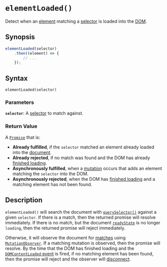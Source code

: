# `elementLoaded()`
Detect when an [element](https://developer.mozilla.org/en-US/docs/Web/API/HTMLElement)
matching a [selector](https://developer.mozilla.org/en-US/docs/Web/CSS/CSS_Selectors)
is loaded into the [DOM](https://developer.mozilla.org/en-US/docs/Web/API/Document_Object_Model).

## Synopsis

```javascript
elementLoaded(selector)
    .then((element) => {
        // ...
    });
```

## Syntax
```
elementLoaded(selector)
```

### Parameters

**`selector`**: A [selector](https://developer.mozilla.org/en-US/docs/Web/CSS/CSS_Selectors) to match against.

### Return Value

A [`Promise`](https://developer.mozilla.org/en-US/docs/Web/JavaScript/Reference/Global_Objects/Promise) that is:

 * **Already fulfilled**, if the `selector` matched an element already loaded
   into the
   [document](https://developer.mozilla.org/en-US/docs/Web/API/Window/document).
 * **Already rejected**, if no match was found and the DOM has already
   [finished
   loading](https://developer.mozilla.org/en-US/docs/Web/API/Document/readyState).
 * **Asynchronously fulfilled**, when a
   [mutation](https://developer.mozilla.org/en-US/docs/Web/API/MutationObserver)
   occurs that adds an element matching the `selector` into the DOM.
 * **Asynchronously rejected**, when the DOM has [finished
   loading](https://developer.mozilla.org/en-US/docs/Web/API/Window/DOMContentLoaded_event)
   and a matching element has not been found.

## Description

`elementLoaded()` will search the document with
[`querySelector()`](https://developer.mozilla.org/en-US/docs/Web/API/Document/querySelector)
against a given `selector`. If there is a match, then the returned promise will
resolve immediately. If there is no match, but the document
[`readyState`](https://developer.mozilla.org/en-US/docs/Web/API/Document/readyState)
is no longer `loading`, then the returned promise will reject immediately.

Otherwise, it will observe the document for
[matches](https://developer.mozilla.org/en-US/docs/Web/API/Element/matches)
using
[`MutationObserver`](https://developer.mozilla.org/en-US/docs/Web/API/MutationObserver).
If a matching mutation is observed, then the promise will resolve. By the time
that the DOM has finished loading and the [`DOMContentLoaded`
event](https://developer.mozilla.org/en-US/docs/Web/API/Window/DOMContentLoaded_event)
is fired, if no matching element has been found, then the promise will reject
and the observer will
[disconnect](https://developer.mozilla.org/en-US/docs/Web/API/MutationObserver/disconnect).

